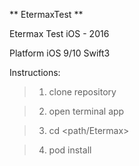 ** EtermaxTest **

Etermax Test iOS - 2016

Platform iOS 9/10
Swift3

Instructions:

> 1) clone repository

> 2) open terminal app

> 3) cd <path/Etermax>

> 4) pod install

